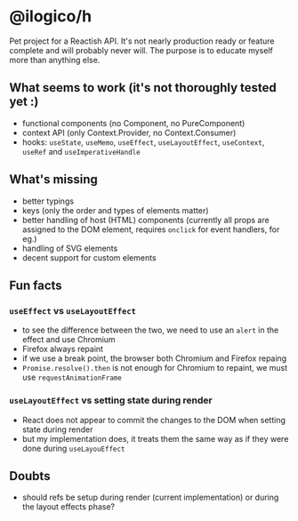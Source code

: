 # @ilogico/h

Pet project for a Reactish API.
It's not nearly production ready or feature complete and will probably never will.
The purpose is to educate myself more than anything else.

## What seems to work (it's not thoroughly tested yet :)
- functional components (no Component, no PureComponent)
- context API (only Context.Provider, no Context.Consumer)
- hooks: `useState`, `useMemo`, `useEffect`, `useLayoutEffect`, `useContext`, `useRef` and `useImperativeHandle`

## What's missing
- better typings
- keys (only the order and types of elements matter)
- better handling of host (HTML) components (currently all props are assigned to the DOM element, requires `onclick` for event handlers, for eg.)
- handling of SVG elements
- decent support for custom elements

## Fun facts
### `useEffect` vs `useLayoutEffect`
- to see the difference between the two, we need to use an `alert` in the effect and use Chromium
- Firefox always repaint
- if we use a break point, the browser both Chromium and Firefox repaing
- `Promise.resolve().then` is not enough for Chromium to repaint, we must use `requestAnimationFrame`
### `useLayoutEffect` vs setting state during render
- React does not appear to commit the changes to the DOM when setting state during render
- but my implementation does, it treats them the same way as if they were done during `useLayouEffect`

## Doubts
- should refs be setup during render (current implementation) or during the layout effects phase?
